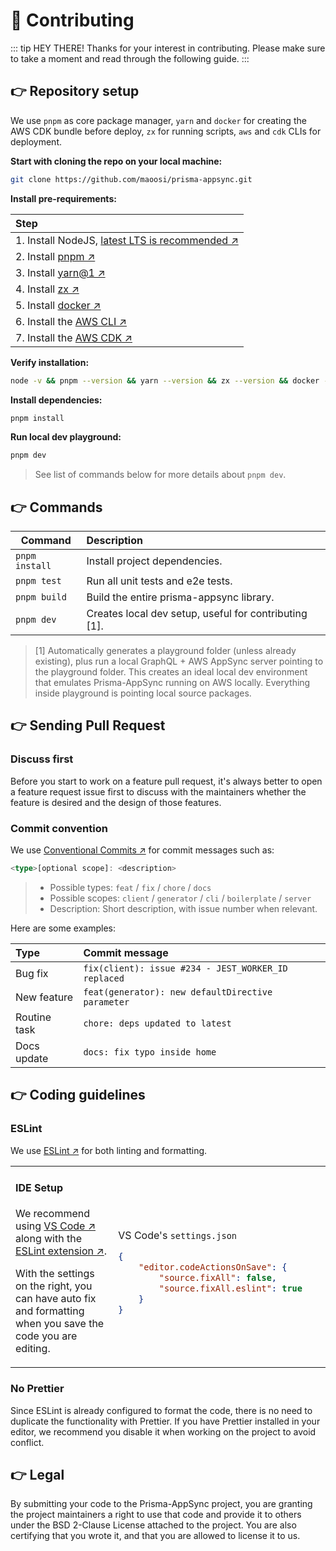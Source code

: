 # 🧬 Contributing

::: tip HEY THERE!
Thanks for your interest in contributing. Please make sure to take a moment and read through the following guide.
:::

## 👉 Repository setup

We use `pnpm` as core package manager, `yarn` and `docker` for creating the AWS CDK bundle before deploy, `zx` for running scripts, `aws` and `cdk` CLIs for deployment.

**Start with cloning the repo on your local machine:**

```bash
git clone https://github.com/maoosi/prisma-appsync.git
```

**Install pre-requirements:**

| Step |
|:-------------|
| 1. Install NodeJS, [latest LTS is recommended ↗](https://nodejs.org/en/about/releases/) |
| 2. Install [pnpm ↗](https://pnpm.js.org/) |
| 3. Install [yarn@1 ↗](https://classic.yarnpkg.com/en/docs/install/) |
| 4. Install [zx ↗](https://github.com/google/zx) |
| 5. Install [docker ↗](https://www.docker.com/products/docker-desktop) |
| 6. Install the [AWS CLI ↗](https://docs.aws.amazon.com/cli/latest/userguide/cli-chap-install.html) |
| 7. Install the [AWS CDK ↗](https://github.com/aws/aws-cdk) |

**Verify installation:**

```bash
node -v && pnpm --version && yarn --version && zx --version && docker --version && aws --version && cdk --version
```

**Install dependencies:**

```bash
pnpm install
```

**Run local dev playground:**

```bash
pnpm dev
```

> See list of commands below for more details about `pnpm dev`.

## 👉 Commands

| Command | Description |
| ------------- |:-------------|
| `pnpm install` | Install project dependencies. |
| `pnpm test` | Run all unit tests and e2e tests. |
| `pnpm build` | Build the entire prisma-appsync library. |
| `pnpm dev` | Creates local dev setup, useful for contributing [1]. |

> [1] Automatically generates a playground folder (unless already existing), plus run a local GraphQL + AWS AppSync server pointing to the playground folder. This creates an ideal local dev environment that emulates Prisma-AppSync running on AWS locally. Everything inside playground is pointing local source packages.

## 👉 Sending Pull Request

### Discuss first

Before you start to work on a feature pull request, it's always better to open a feature request issue first to discuss with the maintainers whether the feature is desired and the design of those features.

### Commit convention

We use [Conventional Commits ↗](https://www.conventionalcommits.org/) for commit messages such as:

```ts
<type>[optional scope]: <description>
```

> - Possible types: `feat` / `fix` / `chore` / `docs`
> - Possible scopes: `client` / `generator` / `cli` / `boilerplate` / `server`
> - Description: Short description, with issue number when relevant.

Here are some examples:

| Type | Commit message |
|:------------- |:------------- |
| Bug fix | `fix(client): issue #234 - JEST_WORKER_ID replaced` |
| New feature | `feat(generator): new defaultDirective parameter` |
| Routine task | `chore: deps updated to latest` |
| Docs update | `docs: fix typo inside home` |

## 👉 Coding guidelines

### ESLint

We use [ESLint ↗](https://eslint.org/) for both linting and formatting.

<table><tr><td width="500px" valign="top">

#### IDE Setup

We recommend using [VS Code ↗](https://code.visualstudio.com/) along with the [ESLint extension ↗](https://marketplace.visualstudio.com/items?itemName=dbaeumer.vscode-eslint).

With the settings on the right, you can have auto fix and formatting when you save the code you are editing.

</td><td width="500px"><br>

VS Code's `settings.json`

```json
{
    "editor.codeActionsOnSave": {
        "source.fixAll": false,
        "source.fixAll.eslint": true
    }
}
```

</td></tr></table>

### No Prettier

Since ESLint is already configured to format the code, there is no need to duplicate the functionality with Prettier. If you have Prettier installed in your editor, we recommend you disable it when working on the project to avoid conflict.

## 👉 Legal

By submitting your code to the Prisma-AppSync project, you are granting the project maintainers a right to use that code and provide it to others under the BSD 2-Clause License attached to the project. You are also certifying that you wrote it, and that you are allowed to license it to us.
